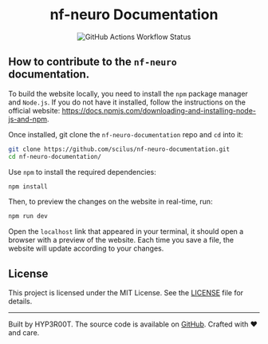 <h1 align="center">nf-neuro Documentation</h1>

<p align="center">
<img alt="GitHub Actions Workflow Status" src="https://img.shields.io/github/actions/workflow/status/HYP3R00T/CelestialDocs/deploy.yml?style=for-the-badge&labelColor=363a4f&color=8aadf4">
</p>

## How to contribute to the `nf-neuro` documentation.

To build the website locally, you need to install the `npm` package manager and `Node.js`. If you do not have it installed, follow the instructions on the official website: https://docs.npmjs.com/downloading-and-installing-node-js-and-npm.

Once installed, git clone the `nf-neuro-documentation` repo and `cd` into it:
```bash
git clone https://github.com/scilus/nf-neuro-documentation.git
cd nf-neuro-documentation/
```

Use `npm` to install the required dependencies:
```bash
npm install
```

Then, to preview the changes on the website in real-time, run:
```bash
npm run dev
```

Open the `localhost` link that appeared in your terminal, it should open a browser with a preview of the website. Each time you save a file, the website will update according to your changes.


## License

This project is licensed under the MIT License. See the [LICENSE](LICENSE) file for details.

---

Built by HYP3R00T. The source code is available on [GitHub](https://github.com/yourusername/celestialdocs). Crafted with ❤️ and care.
